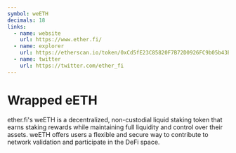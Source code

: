 ```yaml
---
symbol: weETH
decimals: 18
links:
  - name: website
    url: https://www.ether.fi/
  - name: explorer
    url: https://etherscan.io/token/0xCd5fE23C85820F7B72D0926FC9b05b43E359b7ee
  - name: twitter
    url: https://twitter.com/ether_fi
---
```


# Wrapped eETH

ether.fi's weETH is a decentralized, non-custodial liquid staking token that earns staking rewards while maintaining full liquidity and control over their assets. weETH offers users a flexible and secure way to contribute to network validation and participate in the DeFi space.
